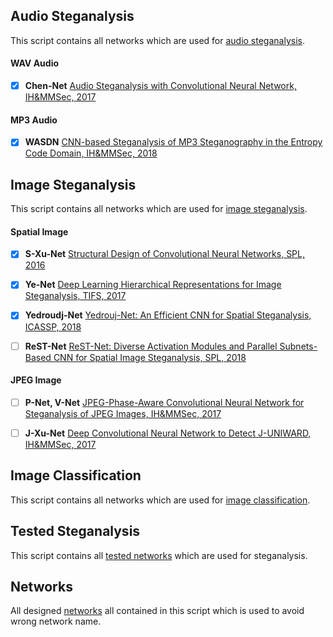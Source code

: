 ## Audio Steganalysis
This script contains all networks which are used for [audio steganalysis](https://github.com/Charleswyt/tf_audio_steganalysis/blob/master/src/networks/audio_steganalysis.py).

  #### WAV Audio
  
* [x] **Chen-Net** [Audio Steganalysis with Convolutional Neural Network, IH&MMSec, 2017](https://dl.acm.org/citation.cfm?id=3083234)

#### MP3 Audio

* [x] **WASDN** [CNN-based Steganalysis of MP3 Steganography in the Entropy Code Domain, IH&MMSec, 2018](https://dl.acm.org/citation.cfm?id=3206011)

## Image Steganalysis
This script contains all networks which are used for [image steganalysis](https://github.com/Charleswyt/tf_audio_steganalysis/blob/master/src/networks/image_steganalysis.py).

#### Spatial Image

* [x] **S-Xu-Net** [Structural Design of Convolutional Neural Networks, SPL, 2016](https://ieeexplore.ieee.org/document/7444146)

* [x] **Ye-Net** [Deep Learning Hierarchical Representations for Image Steganalysis, TIFS, 2017](https://ieeexplore.ieee.org/document/7937836)

* [x] **Yedroudj-Net** [Yedrouj-Net: An Efficient CNN for Spatial Steganalysis, ICASSP, 2018](https://ieeexplore.ieee.org/document/8461438)

* [ ] **ReST-Net** [ReST-Net: Diverse Activation Modules and Parallel Subnets-Based CNN for Spatial Image Steganalysis, SPL, 2018](https://ieeexplore.ieee.org/document/8322175)

#### JPEG Image

* [ ] **P-Net, V-Net** [JPEG-Phase-Aware Convolutional Neural Network for Steganalysis of JPEG Images, IH&MMSec, 2017](https://dl.acm.org/citation.cfm?id=3083248)

* [ ] **J-Xu-Net** [Deep Convolutional Neural Network to Detect J-UNIWARD, IH&MMSec, 2017](https://dl.acm.org/citation.cfm?id=3083236)

## Image Classification
This script contains all networks which are used for [image classification](https://github.com/Charleswyt/tf_audio_steganalysis/blob/master/src/networks/image_classification.py).

## Tested Steganalysis
This script contains all [tested networks](https://github.com/Charleswyt/tf_audio_steganalysis/blob/master/src/networks/tested_steganalysis.py) which are used for steganalysis.

## Networks
All designed [networks](https://github.com/Charleswyt/tf_audio_steganalysis/blob/master/src/networks/networks.py) all contained in this script which is used to avoid wrong network name.